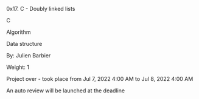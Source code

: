 0x17. C - Doubly linked lists

C

Algorithm

Data structure

 By: Julien Barbier

 Weight: 1

 Project over - took place from Jul 7, 2022 4:00 AM to Jul 8, 2022 4:00 AM

 An auto review will be launched at the deadline

